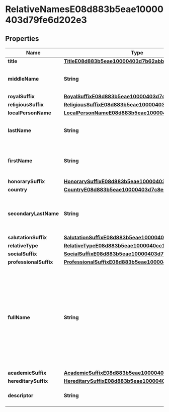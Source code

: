 

# RelativeNamesE08d883b5eae10000403d79fe6d202e3


## Properties

| Name | Type | Description | Notes |
|------------ | ------------- | ------------- | -------------|
|**title** | [**TitleE08d883b5eae10000403d7b62abb02e7**](TitleE08d883b5eae10000403d7b62abb02e7.md) |  |  [optional] |
|**middleName** | **String** | The middle name for a relative name. |  [optional] |
|**royalSuffix** | [**RoyalSuffixE08d883b5eae10000403d7d259db02ed**](RoyalSuffixE08d883b5eae10000403d7d259db02ed.md) |  |  [optional] |
|**religiousSuffix** | [**ReligiousSuffixE08d883b5eae10000403d7eb401e02f2**](ReligiousSuffixE08d883b5eae10000403d7eb401e02f2.md) |  |  [optional] |
|**localPersonName** | [**LocalPersonNameE08d883b5eae10000403d7cd713c02ec**](LocalPersonNameE08d883b5eae10000403d7cd713c02ec.md) |  |  [optional] |
|**lastName** | **String** | The family name for a relative name. |  [optional] |
|**firstName** | **String** | The first or given name for a relative name. |  [optional] |
|**honorarySuffix** | [**HonorarySuffixE08d883b5eae10000403d7acba9602e5**](HonorarySuffixE08d883b5eae10000403d7acba9602e5.md) |  |  [optional] |
|**country** | [**CountryE08d883b5eae10000403d7c8e60502eb**](CountryE08d883b5eae10000403d7c8e60502eb.md) |  |  [optional] |
|**secondaryLastName** | **String** | The secondary family name for a relative name |  [optional] |
|**salutationSuffix** | [**SalutationSuffixE08d883b5eae10000403d7d736c102ee**](SalutationSuffixE08d883b5eae10000403d7d736c102ee.md) |  |  [optional] |
|**relativeType** | [**RelativeTypeE08d883b5eae1000040cc1231a5902f5**](RelativeTypeE08d883b5eae1000040cc1231a5902f5.md) |  |  [optional] |
|**socialSuffix** | [**SocialSuffixE08d883b5eae10000403d7dc081502ef**](SocialSuffixE08d883b5eae10000403d7dc081502ef.md) |  |  [optional] |
|**professionalSuffix** | [**ProfessionalSuffixE08d883b5eae10000403d7e2171f02f0**](ProfessionalSuffixE08d883b5eae10000403d7e2171f02f0.md) |  |  [optional] |
|**fullName** | **String** | The Full Name for a relative name, where provided. Workday only tracks Full Name for countries where the Full Name name component is used. |  [optional] |
|**academicSuffix** | [**AcademicSuffixE08d883b5eae10000403d7c0735402e9**](AcademicSuffixE08d883b5eae10000403d7c0735402e9.md) |  |  [optional] |
|**hereditarySuffix** | [**HereditarySuffixE08d883b5eae10000403d7efe24b02f3**](HereditarySuffixE08d883b5eae10000403d7efe24b02f3.md) |  |  [optional] |
|**descriptor** | **String** | A preview of the instance |  [optional] |



